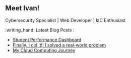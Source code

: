 ## Meet Ivan!

Cybersecurity Specialist | Web Developer | IaC Enthusiast 


<p>
:writing_hand: Latest Blog Posts :

<!-- BLOG-POST-LIST:START -->
- [Student Performance Dashboard](https://www.hcoco1.com/blog/2024-05-29-dashboard/)
- [Finally, I did it!! I solved a real-world problem](https://www.hcoco1.com/blog/2024-03-13-audits-tool/)
- [My Cloud Computing Journey](https://www.hcoco1.com/blog/2024-02-28-cloud-computing/)
<!-- BLOG-POST-LIST:END -->

</p>
